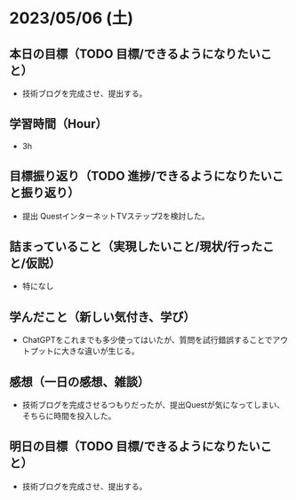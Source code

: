 
# 2023/05/06 (土)

## 本日の目標（TODO 目標/できるようになりたいこと）

- 技術ブログを完成させ、提出する。

## 学習時間（Hour）

- 3h

## 目標振り返り（TODO 進捗/できるようになりたいこと振り返り）

- 提出 QuestインターネットTVステップ2を検討した。

## 詰まっていること（実現したいこと/現状/行ったこと/仮説）

- 特になし

## 学んだこと（新しい気付き、学び）

- ChatGPTをこれまでも多少使ってはいたが、質問を試行錯誤することでアウトプットに大きな違いが生じる。

## 感想（一日の感想、雑談）

- 技術ブログを完成させるつもりだったが、提出Questが気になってしまい、そちらに時間を投入した。

## 明日の目標（TODO 目標/できるようになりたいこと）

- 技術ブログを完成させ、提出する。

